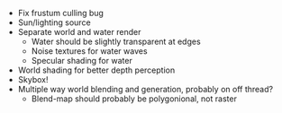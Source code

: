 - Fix frustum culling bug
- Sun/lighting source
- Separate world and water render
	- Water should be slightly transparent at edges
	- Noise textures for water waves
	- Specular shading for water
- World shading for better depth perception
- Skybox!
- Multiple way world blending and generation, probably on off thread?
	- Blend-map should probably be polygonional, not raster